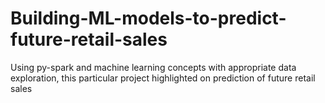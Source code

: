 # Building-ML-models-to-predict-future-retail-sales
Using py-spark and machine learning concepts with appropriate data exploration, this particular project highlighted on prediction of future retail sales
